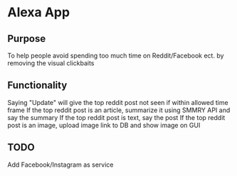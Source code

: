 Alexa App
=========================

## Purpose
To help people avoid spending too much time on Reddit/Facebook ect. by removing the visual clickbaits

## Functionality
Saying "Update" will give the top reddit post not seen if within allowed time frame
If the top reddit post is an article, summarize it using SMMRY API and say the summary
If the top reddit post is text, say the post
If the top reddit post is an image, upload image link to DB and show image on GUI

## TODO
Add Facebook/Instagram as service
